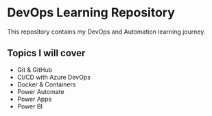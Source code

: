 # DevOps Learning Repository

This repository contains my DevOps and Automation learning journey.

## Topics I will cover
- Git & GitHub
- CI/CD with Azure DevOps
- Docker & Containers
- Power Automate
- Power Apps
- Power BI


